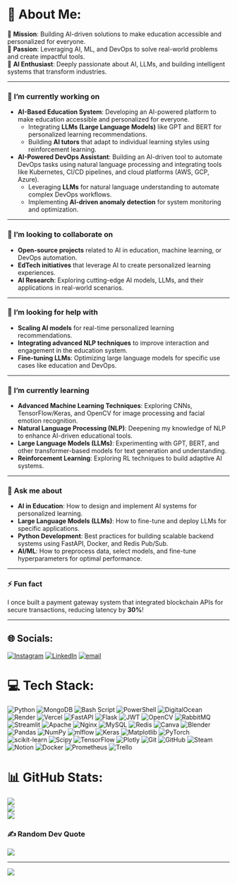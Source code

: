 # 💫 About Me:
🎯 **Mission**: Building AI-driven solutions to make education accessible and personalized for everyone.  
🚀 **Passion**: Leveraging AI, ML, and DevOps to solve real-world problems and create impactful tools.  
🤖 **AI Enthusiast**: Deeply passionate about AI, LLMs, and building intelligent systems that transform industries.  

---

### 🔭 **I’m currently working on**  
- **AI-Based Education System**: Developing an AI-powered platform to make education accessible and personalized for everyone.  
  - Integrating **LLMs (Large Language Models)** like GPT and BERT for personalized learning recommendations.  
  - Building **AI tutors** that adapt to individual learning styles using reinforcement learning.  
- **AI-Powered DevOps Assistant**: Building an AI-driven tool to automate DevOps tasks using natural language processing and integrating tools like Kubernetes, CI/CD pipelines, and cloud platforms (AWS, GCP, Azure).  
  - Leveraging **LLMs** for natural language understanding to automate complex DevOps workflows.  
  - Implementing **AI-driven anomaly detection** for system monitoring and optimization.  

---

### 👯 **I’m looking to collaborate on**  
- **Open-source projects** related to AI in education, machine learning, or DevOps automation.  
- **EdTech initiatives** that leverage AI to create personalized learning experiences.  
- **AI Research**: Exploring cutting-edge AI models, LLMs, and their applications in real-world scenarios.  

---

### 🤝 **I’m looking for help with**  
- **Scaling AI models** for real-time personalized learning recommendations.  
- **Integrating advanced NLP techniques** to improve interaction and engagement in the education system.  
- **Fine-tuning LLMs**: Optimizing large language models for specific use cases like education and DevOps.  

---

### 🌱 **I’m currently learning**  
- **Advanced Machine Learning Techniques**: Exploring CNNs, TensorFlow/Keras, and OpenCV for image processing and facial emotion recognition.  
- **Natural Language Processing (NLP)**: Deepening my knowledge of NLP to enhance AI-driven educational tools.  
- **Large Language Models (LLMs)**: Experimenting with GPT, BERT, and other transformer-based models for text generation and understanding.  
- **Reinforcement Learning**: Exploring RL techniques to build adaptive AI systems.  

---

### 💬 **Ask me about**  
- **AI in Education**: How to design and implement AI systems for personalized learning.  
- **Large Language Models (LLMs)**: How to fine-tune and deploy LLMs for specific applications.  
- **Python Development**: Best practices for building scalable backend systems using FastAPI, Docker, and Redis Pub/Sub.  
- **AI/ML**: How to preprocess data, select models, and fine-tune hyperparameters for optimal performance.  

---

### ⚡ **Fun fact**  
I once built a payment gateway system that integrated blockchain APIs for secure transactions, reducing latency by **30%**!  

---
## 🌐 Socials:
[![Instagram](https://img.shields.io/badge/Instagram-%23E4405F.svg?logo=Instagram&logoColor=white)](https://instagram.com/_rg__27_) [![LinkedIn](https://img.shields.io/badge/LinkedIn-%230077B5.svg?logo=linkedin&logoColor=white)](https://linkedin.com/in/rg272000) [![email](https://img.shields.io/badge/Email-D14836?logo=gmail&logoColor=white)](mailto:27rg2000@gmail.com) 

# 💻 Tech Stack:
![Python](https://img.shields.io/badge/python-3670A0?style=for-the-badge&logo=python&logoColor=ffdd54) ![MongoDB](https://img.shields.io/badge/MongoDB-%234ea94b.svg?style=for-the-badge&logo=mongodb&logoColor=white) ![Bash Script](https://img.shields.io/badge/bash_script-%23121011.svg?style=for-the-badge&logo=gnu-bash&logoColor=white) ![PowerShell](https://img.shields.io/badge/PowerShell-%235391FE.svg?style=for-the-badge&logo=powershell&logoColor=white) ![DigitalOcean](https://img.shields.io/badge/DigitalOcean-%230167ff.svg?style=for-the-badge&logo=digitalOcean&logoColor=white) ![Render](https://img.shields.io/badge/Render-%46E3B7.svg?style=for-the-badge&logo=render&logoColor=white) ![Vercel](https://img.shields.io/badge/vercel-%23000000.svg?style=for-the-badge&logo=vercel&logoColor=white) ![FastAPI](https://img.shields.io/badge/FastAPI-005571?style=for-the-badge&logo=fastapi) ![Flask](https://img.shields.io/badge/flask-%23000.svg?style=for-the-badge&logo=flask&logoColor=white) ![JWT](https://img.shields.io/badge/JWT-black?style=for-the-badge&logo=JSON%20web%20tokens) ![OpenCV](https://img.shields.io/badge/opencv-%23white.svg?style=for-the-badge&logo=opencv&logoColor=white) ![RabbitMQ](https://img.shields.io/badge/rabbitmq-FF6600?style=for-the-badge&logo=rabbitmq&logoColor=white) ![Streamlit](https://img.shields.io/badge/Streamlit-%23FE4B4B.svg?style=for-the-badge&logo=streamlit&logoColor=white) ![Apache](https://img.shields.io/badge/apache-%23D42029.svg?style=for-the-badge&logo=apache&logoColor=white) ![Nginx](https://img.shields.io/badge/nginx-%23009639.svg?style=for-the-badge&logo=nginx&logoColor=white) ![MySQL](https://img.shields.io/badge/mysql-4479A1.svg?style=for-the-badge&logo=mysql&logoColor=white) ![Redis](https://img.shields.io/badge/redis-%23DD0031.svg?style=for-the-badge&logo=redis&logoColor=white) ![Canva](https://img.shields.io/badge/Canva-%2300C4CC.svg?style=for-the-badge&logo=Canva&logoColor=white) ![Blender](https://img.shields.io/badge/blender-%23F5792A.svg?style=for-the-badge&logo=blender&logoColor=white) ![Pandas](https://img.shields.io/badge/pandas-%23150458.svg?style=for-the-badge&logo=pandas&logoColor=white) ![NumPy](https://img.shields.io/badge/numpy-%23013243.svg?style=for-the-badge&logo=numpy&logoColor=white) ![mlflow](https://img.shields.io/badge/mlflow-%23d9ead3.svg?style=for-the-badge&logo=numpy&logoColor=blue) ![Keras](https://img.shields.io/badge/Keras-%23D00000.svg?style=for-the-badge&logo=Keras&logoColor=white) ![Matplotlib](https://img.shields.io/badge/Matplotlib-%23ffffff.svg?style=for-the-badge&logo=Matplotlib&logoColor=black) ![PyTorch](https://img.shields.io/badge/PyTorch-%23EE4C2C.svg?style=for-the-badge&logo=PyTorch&logoColor=white) ![scikit-learn](https://img.shields.io/badge/scikit--learn-%23F7931E.svg?style=for-the-badge&logo=scikit-learn&logoColor=white) ![Scipy](https://img.shields.io/badge/SciPy-%230C55A5.svg?style=for-the-badge&logo=scipy&logoColor=%white) ![TensorFlow](https://img.shields.io/badge/TensorFlow-%23FF6F00.svg?style=for-the-badge&logo=TensorFlow&logoColor=white) ![Plotly](https://img.shields.io/badge/Plotly-%233F4F75.svg?style=for-the-badge&logo=plotly&logoColor=white) ![Git](https://img.shields.io/badge/git-%23F05033.svg?style=for-the-badge&logo=git&logoColor=white) ![GitHub](https://img.shields.io/badge/github-%23121011.svg?style=for-the-badge&logo=github&logoColor=white) ![Steam](https://img.shields.io/badge/steam-%23000000.svg?style=for-the-badge&logo=steam&logoColor=white) ![Notion](https://img.shields.io/badge/Notion-%23000000.svg?style=for-the-badge&logo=notion&logoColor=white) ![Docker](https://img.shields.io/badge/docker-%230db7ed.svg?style=for-the-badge&logo=docker&logoColor=white) ![Prometheus](https://img.shields.io/badge/Prometheus-E6522C?style=for-the-badge&logo=Prometheus&logoColor=white) ![Trello](https://img.shields.io/badge/Trello-%23026AA7.svg?style=for-the-badge&logo=Trello&logoColor=white)
# 📊 GitHub Stats:
![](https://github-readme-stats.vercel.app/api?username=Rhul27&theme=dark&hide_border=false&include_all_commits=true&count_private=false)<br/>
![](https://github-readme-streak-stats.herokuapp.com/?user=Rhul27&theme=dark&hide_border=false)<br/>
![](https://github-readme-stats.vercel.app/api/top-langs/?username=Rhul27&theme=dark&hide_border=false&include_all_commits=true&count_private=false&layout=compact)

### ✍️ Random Dev Quote
![](https://quotes-github-readme.vercel.app/api?type=horizontal&theme=tokyonight)

---
[![](https://visitcount.itsvg.in/api?id=Rhul27&icon=2&color=0)](https://visitcount.itsvg.in)
